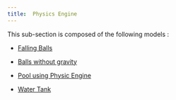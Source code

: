 ```yaml
---
title:  Physics Engine
---
```



This sub-section is composed of the following models :

* [Falling Balls](references#PhysicsEngineHelloWorld)

* [Balls without gravity](references#PhysicsEnginePerfectGas)

* [Pool using Physic Engine](references#PhysicsEnginePool)

* [Water Tank](references#PhysicsEngineWaterTank)

